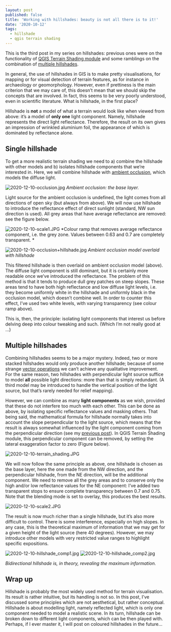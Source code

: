 ```yaml
---
layout: post
published: false
title: 'Working with hillshades: beauty is not all there is to it!'
date: '2020-10-12'
tags:
  - hillshade
  - qgis terrain shading
---
```


This is the third post in my series on hillshades: previous ones were on the functionality of [QGIS Terrain Shading module](https://landscapearchaeology.org/2020/hillshade/) and some ramblings on the combination of [multiple hillshades](https://landscapearchaeology.org/2018/lidar-hillshade/). 

In general, the use of hillshades in GIS is to make pretty visualisations, for mapping or for visual detection of terrain features, as for instance in archaeology or geomorphology. However, even if prettiness is the main criterion that we may care of, this doesn’t mean that we should skip the concepts that are involved. In fact, this seems to be very poorly understood, even in scientific literature. What is hillshade, in the first place?

Hillshade is **not** a model of what a terrain would look like when viewed from above: it’s a model of **only one** light component. Namely, hillshade represents the direct light reflectance. Therefore, the result on its own gives an impression of wrinkled aluminium foil, the appearance of which is dominated by reflectance alone.  

## Single hillshade
To get a more realistic terrain shading we need to a) combine the hillshade with other models and b) isolates hillshade components that we’re interested in. Here, we will combine hillshade with [ambient occlusion](https://landscapearchaeology.org/2020/ambient-occlusion/), which models the diffuse light. 

![2020-12-10-occlusion.jpg]({{site.baseurl}}/figures/2020-12-10-occlusion.jpg)
*Ambient occlusion: the base layer.*

Light source for the ambient occlusion is undefined, the light comes from all directions of open sky (but always from above). We will now use hillshade to introduce the reflectance effect of direct sunlight (standard, NW sun direction is used). All grey areas that have average reflectance are removed: see the figure below. 
 
![2020-12-10-scale1.JPG]({{site.baseurl}}/figures/2020-12-10-scale1.JPG)
*Colour ramp that removes average reflectance component, i.e. the grey zone. Values between 0.63 and 0.7 are completely transparent. *

![2020-12-10-occlusion+hillshade.jpg]({{site.baseurl}}/figures/2020-12-10-occlusion+hillshade.jpg)
*Ambient occlusion model overlaid with hillshade*

This filtered hillshade is then overlaid on ambient occlusion model (above). The diffuse light component is still dominant, but it is certainly more readable once we’ve introduced the reflectance. The problem of this method is that it tends to produce dull grey patches on steep slopes. These areas tend to have both high reflectance and low diffuse light levels, i.e. they become uniformly white in the hillshade and uniformly black in the occlusion model, which doesn’t combine well. In order to counter this effect, I’ve used two white levels, with varying transparency (see colour ramp above). 

This is, then, the principle: isolating light components that interest us before delving deep into colour tweaking and such. (Which I’m not really good at …) 

## Multiple hillshades
Combining hillshades seems to be a major mystery. Indeed, two or more stacked hillshades would only produce another hillshade; because of some strange [vector operations]( https://landscapearchaeology.org/2018/lidar-hillshade) we can’t achieve any qualitative improvement. For the same reason, two hillshades with perpendicular light source suffice to model **all** possible light directions: more than that is simply redundant. (A third model may be introduced to handle the vertical position of the light source, but that’s rarely needed for relief mapping). 

However, we can combine as many **light components** as we wish, provided that these do not interfere too much with each other. This can be done as above, by isolating specific reflectance values and masking others. That being said, the mathematical formula for hillshade normally takes into account the slope perpendicular to the light source, which means that the result is always somewhat influenced by the light component coming from the perpendicular direction (see my [previous post]( https://landscapearchaeology.org/2020/hillshade)). In QGIS Terrain Shading module, this perpendicular component can be removed, by setting the lateral exaggeration factor to zero (Figure below). 

![2020-12-10-terrain_shading.JPG]({{site.baseurl}}/figures/2020-12-10-terrain_shading.JPG)

   
We will now follow the same principle as above, one hillshade is chosen as the base layer, here the one made from the NW direction, and the perpendicular hillshade, from the NE direction, will be the additional component. We need to remove all the grey areas and to conserve only the high and/or low reflectance values for the NE component: I’ve added two transparent stops to ensure complete transparency between 0.7 and 0.75. Note that the blending mode is set to overlay, this produces the best results. 

![2020-12-10-scale2.JPG]({{site.baseurl}}/figures/2020-12-10-scale2.JPG)


The result is now much richer than a single hillshade, but it’s also more difficult to control. There is some interference, especially on high slopes. In any case, this is the theoretical maximum of information that we may get for a given height of the light source (here 40 degrees). However, we may introduce other models with very restricted value ranges to highlight specific expositions. 
 
![2020-12-10-hillshade_comp1.jpg]({{site.baseurl}}/figures/2020-12-10-hillshade_comp1.jpg)
![2020-12-10-hillshade_comp2.jpg]({{site.baseurl}}/figures/2020-12-10-hillshade_comp2.jpg)

*Bidirectional hillshade is, in theory, revealing the maximum information.*
## Wrap up
Hillshade is probably the most widely used method for terrain visualisation. Its result is rather intuitive, but its handling is not so. In this post, I’ve discussed some principles which are not aesthetical, but rather conceptual. Hillshade is about modelling light, namely reflected light, which is only one component needed to model a realistic scene. In its turn, hillshade can be broken down to different light components, which can be then played with.  
Perhaps, if I ever master it, I will post on coloured hillshades in the future…


